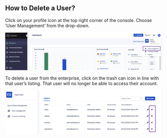 ## How to Delete a User?

Click on your profile icon at the top right corner of the console. Choose ‘User Management’ from the drop-down.

  

![](./images/1-useroption.png)

  

To delete a user from the enterprise, click on the trash can icon in line with that user’s listing. That user will no longer be able to access their account.

  

![](./images/deleteuser.png)